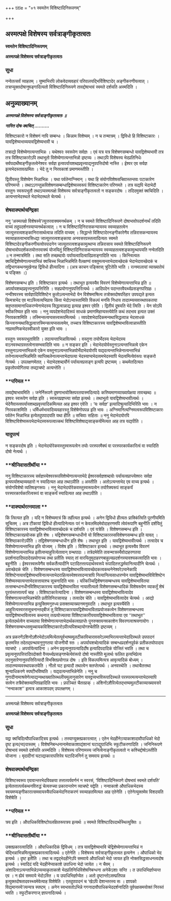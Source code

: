 +++
title = "०१ स्वमतेन विशिष्टादिनिरूपणम्"

+++


## अस्मत्पक्षे विशेषस्य सर्वत्राङ्गीकृतत्वतः

**स्वमतेन विशिष्टादिनिरूपणम्**

**अस्मत्पक्षे विशेषस्य सर्वत्राङ्गीकृतत्वतः**

### **सुधा**

नन्वेतत्सर्वं व्याहतम् । युष्माभिरपि लोकवेदव्यवहारं परिपालयद्भिर्विशिष्टादेर् अङ्गीकरणीयत्वात् । तत्राप्युक्तदोषानुषङ्गादित्यतो विशिष्टादिनिरूपणे तावद्दोषाभावं स्वमते दर्शयति अस्मदिति ।

## **अनुव्याख्यानम्**

***अस्मत्पक्षे विशेषस्य सर्वत्राङ्गीकृतत्वतः ॥***

***नास्ति दोषः क्वचित् ..........***

विशिष्टाकारो न विशेषणं नापि सम्बन्धः । किन्नाम विशेष्यम् । न च तन्मात्रम् । द्विविधो हि विशिष्टाकारः । यावद्विशेष्यभाव्ययावद्विशेष्यभावी च ।

तत्राद्यो विशेष्येणात्यन्ताभिन्नः । यथेश्वरः स्वरूपेण सर्वज्ञः । एवं यत्र यत्र विशेषणसम्बन्धो यावद्विशेष्यभावी तत्र तत्र विशिष्टाकारोऽपि तथाभूतो विशेष्येणात्यन्ताभिन्नो द्रष्टव्यः । तथाऽपि विशेषस्य भेदप्रतिनिधेः सर्वपदार्थेष्वङ्गीकृतत्वेनेश्वरः सर्वज्ञ इत्यपर्यायशब्दप्रवृत्त्याद्यनुपपत्तिदोषो नास्ति । ईश्वर एव सर्वज्ञ इत्यभेदस्तावत्प्रमितः । भेदे तु न निरवकाशं प्रमाणमस्तीति ।

द्वितीयस्तु विशेष्येण भिन्नाभिन्नः । यथा पर्वतेनाग्निमान् । यथा हि संयोगविशेषसचिवास्तन्तवः पटाकारेण परिणमन्ते । तथाऽऽगन्तुकविशेषणसम्बन्धाद्विशेष्यस्वरूपं विशिष्टाकारेण परिणमते । तत्र यद्यपि भेदाभेदौ वस्तुनः स्वरूपभूतौ तथाऽप्यस्मत्पक्षे विशेषस्य सर्वत्राङ्गीकृतत्वतो न सङ्करदोषः । तदिदमुक्तं क्वचिदिति । अत्यन्ताभेदस्थले भेदाभेदस्थले चेत्यर्थः ।

### **शेषवाक्यार्थचन्द्रिका**

ननु ‘अस्मत्पक्षे विशेषस्ये’त्युत्तरवाक्यमनर्थकम् । न च स्वमते विशिष्टादिनिरूपणे दोषाभावोपदर्शनार्थं तदिति वाच्यं तदुपदर्शनस्याप्यनर्थकत्वात् । न च विशिष्टादिनिरासकन्यायस्य स्वव्याहतत्वेन जात्युत्तरत्वशङ्कानिरासार्थत्वान्न तदिति वाच्यम् । सिद्धान्ते विशिष्टादेरनङ्गीकारेणैव तन्निरासकन्यायस्य स्वव्याहतत्वाभावसिध्द्या जात्युत्तरत्वशङ्काया अनवसरग्रस्तत्वादित्यतः स्वमते विशिष्टादेरङ्गीकरणीयत्वोपपादनेन जात्युत्तरत्वशङ्कामुत्थाप्य तन्निरासाय स्वमते विशिष्टादिनिरूपणे दोषाभावोपदर्शकतयोत्तरवाक्यं योजयितुं विशिष्टादिनिरासकन्यायस्य स्वव्याहतत्वशङ्कामुत्थापयति नन्वेतदिति ॥ न तन्मात्रमिति । तथा सति तच्छब्दयोः पर्यायत्वादित्वादिप्रसङ्गादिति भावः । किन्त्वित्यतः क्वचिद्विशेष्येणात्यन्ताभिन्नं क्वचिच्च भिन्नाभिन्नमिति वैलक्षण्यं वक्तुमत्यन्ताभेदावच्छेदकं भेदाभेदावच्छेदकं च तद्विभागकथनमुखेनाह द्विविधो हीत्यादिना । (अत्र काचन पङ्क्तिस् त्रुटितेति भाति । रत्नमालायां व्याख्यातेयं च पङ्क्तिः ।)

विशेषणसम्बन्ध इति । विशिष्टाकार इत्यर्थः । तथाभूत इत्यस्यैव विवरणं विशेष्येणात्यन्ताभिन्न इति ॥ अपर्यायशब्दप्रवृत्त्यनुपपत्तिरिति । सहप्रयोगानुपपत्तिरित्यर्थः । आदिपदेन पदान्तरवैयर्थ्यप्रसङ्गपरिग्रहः । नन्वीश्वरस्य सार्वज्ञादिविशिष्टेन कुतोऽत्यन्ताभेदो येन विशेषमाश्रित्य तत्रोक्तदोषपरिहार उपपद्यते इत्यतः किमत्राभेद एव माऽस्त्वित्यभिप्रायः किंवा भेदोऽप्यास्तामिति विकल्पं मनसि निधाय तादात्म्यव्यवस्थापकतया क्लृप्तसामानाधिकरण्येनाभेदस्य सिद्धत्वान्नाद्य इत्याह इश्वर एवेति । द्वितीयं दूषयति भेदे त्विति । येन सोऽपि स्वीकरिष्यत इति भावः । ननु व्यपदेशभेदादिरूपं साधकं प्रमाणमिहाप्यस्त्येवेति कथं तदभाव इत्यत उक्तं निरवकाशमिति । तस्मिन्सत्यप्यसत्त्वरूपमित्यर्थः । व्यपदेशभेदादिकमन्यथासिद्धत्वान्न भेदसाधकं किन्त्वनन्यथासिद्धत्वात्तस्मिन्सत्यप्यसत्वमेव, तच्चात्र विशिष्टाकारस्य यावद्विशेष्यभावित्वान्नास्तीति नाप्रामाणिकभेदस्वीकारो युक्त इति भावः ।

वस्तुनः स्वरूपभूताविति । तदत्यन्ताभिन्नावित्यर्थः । वस्तुना तयोर्भेदस्य भेदाभेदस्य वाऽनवस्थाग्रस्तत्वेनासम्भवादिति भावः ॥ न सङ्कर इति । भेदाभेदयोर्वस्तुनाऽत्यन्ताभिन्नत्वे एकेन वस्तुनाऽत्यन्ताभिन्नत्वे एकेन वस्तुनाऽत्यन्ताभिन्नयोर्भेदाभेदयोरपि यद्यदत्यन्ताभिन्नेनात्यन्ताभिन्नं तत्तेनात्यन्ताभिन्नमिति व्याप्तिबलेनात्यन्ताभेदापत्या भेदस्याप्यभेदत्वमभेदस्यापि भेदत्वमित्येवंरूपः सङ्करो नेत्यर्थः । उपलक्षणमेतत् । भेदाभेदशब्दर्योर्न पर्यायत्वप्रसङ्ग इत्यपि द्रष्टव्यम् । कथमेतदित्यतः प्रकृतोपयोगितया तव्द्याचष्टे अत्यन्तेति ।

### **परिमल **

तावद्दोषाभावमिति । जनेर्निरूपणे दूषणाभावोक्तिपरतयास्मदित्यादेः करिष्यमाणव्याख्यापेक्षया तावच्छब्दः ॥ इश्वरः स्वरूपेण सर्वज्ञ इति । स्वरूपप्रज्ञप्त्या सर्वज्ञ इत्यर्थः । तथाभूतो यावद्विशेष्यभावीत्यर्थः । भेदेनैवास्त्वपर्यायशब्दप्रवृत्त्यादिकमित्यत आह इश्वर एवेति । ‘यः सर्वज्ञ’ इत्यादिश्रुत्यादिभिरिति भावः । न निरवकाशमिति । धर्मिधर्मभावादिव्यवहारस्तु विशेषेणोपपन्न इति भावः । अग्निमानित्यग्निमत्वरूपविशिष्टाकारः पर्वतेन भिन्नाभिन्न इत्येतदुपपादयति यथा हीति ॥ सचिवाः सहिताः ॥ ननु भेदाभेदयोरपि विशिष्टविशेष्यरूपभेदाभेदस्वरूपत्वात्कथं विशिष्टविशेषाद्यसाङ्कर्यमित्यत आह तत्र यद्यपीति ।

### **यादुपत्यं**

न सङ्करदोष इति । भेदाभेदयोरेकवस्तुस्वरूपत्वेन तयोः परस्परमैक्यं वा परस्परकार्यकारित्वं वा स्यादिति दोषो नेत्यर्थः ।

### **श्रीनिवासतीर्थीया **

ननु विशिष्टाकारस्य सर्वज्ञस्येश्वररूपविशेष्येणात्यन्ताभेदे ईश्वरसर्वज्ञशब्दयोः पर्यायत्वप्राप्त्येश्वरः सर्वज्ञ इत्यपर्याशब्दव्यवहारो न स्यादित्यत आह तथाऽपीति ॥ अस्तीति । अतोऽत्यन्ताभेद एव वाच्य इत्यर्थः । संयोगविशेषो व्यतिषङ्गरूपः । ननु भेदाभेदयोरेकवस्तुस्वरूपत्वेन तयोरैक्यरूपं साङ्कर्यं परस्परकार्यकारित्वरूपं वा साङ्कर्यं स्यादित्यत आह तथाऽपीति ।

### **वाक्यार्थरत्नमाला **

किं त्वित्यत इति । यदि न विशेष्यमात्रं किं तर्हीत्यत इत्यर्थः । अनेन द्विविधो हीत्यतः प्राक्किंत्विति पूरणीयमिति सूचितम् । अत्र टीकायां द्विविधो हीत्यादिनेत्यतः परं न केवलमिदमेवोदाहरणमपि त्वेवंरूपाणि बहुनीति दर्शयितुं विशिष्टाकारस्य यावद्विशेष्यभावित्वावच्छेदकं च दर्शयति । एवं यत्रेति । विशेषणसम्बन्ध इति । विशिष्टाकारप्रयोजक इति शेषः । यद्विशेषणसम्बन्धाधीनो यो विशिष्टाकारस्सविशेषणसम्बन्ध इति यावत् । विशिष्ठाकारोऽपीति । तद्विशेषणसम्बन्धाधीन इति शेषः । तथाभूत इति । यावद्विशेष्यभावीत्यर्थः । तत्वादेव च विशेष्येणात्यन्ताभिन्न इति योज्यम् । विशेष इति । विशिष्टाकार इत्यर्थः । तथाभूत इत्यस्यैव विवरणं विशेष्येणात्यन्ताभिन्न इतीत्यप्याहुरित्येतावान् ग्रन्थपाठः । तत्रेदमेवेति तावन्मात्रस्यैवोदाहरणतया प्रदर्शनादादिपदादेरप्रयोगाच्च तथा प्रतीतिः स्यात् तां वारयितुमुदाहरणबाहुल्यप्रदर्शनस्यावश्यकत्वादिति भावः । बहूनीति । ईश्वरस्वरूपेणैव सर्वकर्तेत्यादीनि पटादितत्तत्पदार्थस्वरूपे रूपादितत्तद्धर्मवानित्यादीनि चेत्यर्थः । अवच्छेदकं चेति । विशेषणसम्बन्धस्य यावद्विशेष्यभावित्वावच्छेदकत्वकथनेनेश्वरेऽप्यनेकादि विशिष्टेनायावद्विशेष्यभाविनात्यन्ताभेदराहित्यस्येश्वरवदन्यत्रापि नित्यानित्यसाधारण्येन यावद्विशेष्यभाविविशिष्टेन विशेष्यस्यात्यन्ताभेदसत्तायाश्च सूचनादिति भावः । यत्किञ्चिद्विशेषणसम्बन्धस्य यावद्विशेष्यभावितया तत्सम्बन्धानधीनविशिष्टाकारस्य यावद्विशेष्यभाविता नायातीत्यतो विशेषणसम्बन्धादिकं विशेषरूपेण व्याकर्तुं शेषं पूरयंस्तत्तात्पर्यं चाह । विशिष्टाकारेत्यादिना । विशेषणसम्बन्धस्य यावद्विशेष्यभावित्वादेव विशेषणात्यन्ताभिन्नश्चेति प्रतीतिनिरासायाह । तत्वादेव चेति । यावद्विशेष्यभावित्वादेव चेत्यर्थः । आद्यो विशेष्येणात्यन्ताभिन्न इत्युक्तिमनुरुध्य प्रसक्तव्याख्यानमनुवदति । तथाभूत इत्यस्यैवेति । आहुरित्यस्वरससूचनान्तद्बीजं तु विशिष्टाकारयावद्विशेष्यभाविताप्रयोजकत्वेन विशेषणसम्बन्धस्य यावद्विशेष्यभावित्वस्य कथनात् तत्प्रयोज्यतया विशिष्टाकारीययावद्विशेष्यभाविताया एव ‘‘तथाभूत’’ इत्येतदर्थत्वेन वाच्यतया विशेष्येणात्यन्ताभेदार्थकत्वाप्राप्तेः पुनरुक्तयनवकाशेन विवरणत्वाश्रयणायोगः । विशेषणसम्बन्धसमुच्चायकविशिष्टाकारोऽपीत्यपिशब्दायोगश्चेतीति द्रष्टव्यम् ।

अत्र प्रकरणेंऽशिनोंऽशैरभेदोऽयमित्येतत्पूर्वभाष्यमूलटीकाविचारावसरेऽस्माभिरत्यन्ताभेदादिस्थले उपपादनं कृतमस्ति तदेतद्ग्रन्थावनुगुणतया योजनीयौ स्तः । अपर्यायशब्देत्यादिकं सम्बन्धप्रदर्शनपूर्वकं प्रतीकतयोपादाय व्याचष्टे । अपर्यायेत्यादिना । अनेन प्रवृत्यनुपपत्यादिर्दोष इत्यादिपदादिकं योजितं भवति । तथा च प्रवृत्यनुपपत्तिरादिपदोक्तो वैय्यर्थ्यप्रसङ्गश्चेत्येवंरूपो दोषो नास्तीति मूलार्थः फलित इत्यभिप्रेत्य तदनुसारेणानुपपत्तिरित्यादौ विभक्तिप्रयोगान्न दोषः । इति विकल्पमित्यत्र आवृत्यादिकं बोध्यम् । तादात्म्यव्यवस्थापकतयेति । नीलो घट इत्यादौ तथात्वेन क्लप्तेत्यर्थः । अनवस्थेति । तथाचैतत्तथा शून्याधिकरणे स्पष्टीभविष्यति । यद्यदत्यन्ताभिन्नेनेति । ननु च गुणादीनामाश्रयेणेत्याद्यन्यथाख्यातिस्थलीयमूलानुसारेण यावद्द्रव्यभाविरूपादिस्थले परस्परमत्यन्ताभेदस्यापि सत्वेन तत्रैवोक्तव्याप्तिग्रहादिति भावः । प्रपञ्चितं चैतत्प्राक् । अंशिनोंऽशैरित्येतद्भाष्यमूलटीकाव्याख्यावसरे ‘‘नन्वाकाश’’ इत्यत्र आकाशपदम् उपलक्षणम् ।

------------------------------------------------------------------------

अस्मत्पक्षे विशेषस्य सर्वत्राङ्गीकृतत्वतः

**अस्मत्पक्षे विशेषस्य सर्वत्राङ्गीकृतत्वतः**

### **सुधा**

यद्वा क्वचिदित्यौपाधिकादित्रय इत्यर्थः । तस्याप्युक्तप्रकारत्वात् । एतेन भेदहीनेऽप्याकाशादावौपाधिको भेदो दृष्ट इत्य(प्य)पास्तम् । विशेषनिबन्धनानामेवाकाशाद्यंशानां घटाद्युपाधिभिः स्फुटीकरणादिति । जनिनिरूपणे दोषाभावं स्वमते दर्शयति अस्मदिति । विशेषस्य परिणामस्य जनित्वेनाङ्गीकृतत्वतो न कश्चिद्दोषोऽस्तीति योजाना । मृदादीनां घटाद्याकारापत्तिरेव घटादिजनिर्न तु समवाय इत्यर्थः ॥

### **शेषवाक्यार्थचन्द्रिका**

विशिष्टस्वरूप एवावान्तरभेदविवक्षया तत्तात्पर्यवर्णनं न स्वरसं, ‘विशिष्टादिनिरूपणे दोषभावं स्वमते दर्शयति’ इत्येतत्तात्पर्यकथनविरुद्धं चेत्यरुच्या प्रकारान्तरेण व्याचष्टे यद्वेति । नन्वाकाशे औपाधिकभेदस्य स्वयमप्यङ्गीकारात्समवायस्यैपाधिकभेदनिराकरणं स्वव्याहतमित्यत आह एतेनेति । एतेनेत्युक्तमेव विशदयति विशेषेति ।

### **परिमल **

त्रय इति । औपाधिकविशिष्टोपलक्षितरूपत्रय इत्यर्थः ॥ स्वमते विशिष्टादिपदार्थस्थित्युक्तिः ॥

### **श्रीनिवासतीर्थीया **

उक्तप्रकारत्वादिति । औपाधिकादिकं द्विविधम् । तत्र यावद्विशेष्यभावि चेद्विशेष्येणात्यन्ताभिन्नं न चेद्भिन्नाभिन्नमित्युक्तप्रकारत्वादित्यर्थः ॥ एतेनेति । विशेषस्य सर्वत्राङ्गीकृतत्वत इत्यनेन । औपाधिको भेद इत्यर्थः । दृष्ट इतीति । तथा च तद्वद्भेदहीनेऽपि समवाये औपाधिको भेदो जायत इति नोक्तसिद्धसाधनत्वदोष इत्यर्थः । स्यादिदं यदि भेदहीनेप्याकाशे उपाधिना भेदो जायेत । न चैवम् । अंशादिनाऽत्यन्ताभिन्नेऽप्यव्याकृताकाशे भेदप्रतिनिधिविशेषनिबन्धना अनेकेंऽशाः सन्ति । त उपाधिभिर्ज्ञाप्यन्त एव । न ह्येवं समवाये भेदोऽस्ति । य उपाधिभिर्ज्ञाप्येत । अतो दृष्टान्तोऽसम्प्रतिपन्न इत्युक्तदोषतादवस्थ्यमेवेत्याह विशेषेति । एतदुपपादनं च ‘खेऽपि देशान्तरस्य सः । ज्ञापको विद्यमानस्ये’त्यन्यत्र स्पष्टम् । अनेन स्वभावतोऽभिन्ने गगनादावौपाधिकभेददर्शनादिति पूर्वपक्षसमयोक्तं निरस्तं भवति । स्फुटीकरणाज् ज्ञापनादित्यर्थः ।

